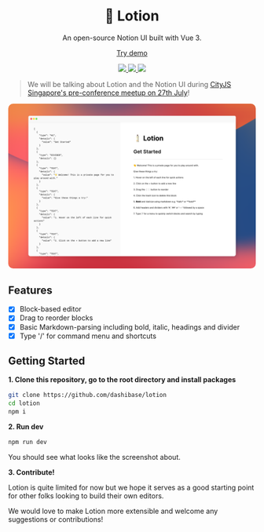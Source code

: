 <h1 align="center"><b>🧴 Lotion</b></h1>
<p align="center">
  An open-source Notion UI built with Vue 3.
</p>
<p align="center">
  <a href="https://lotion.dashibase.com" target="_blank">Try demo</a>
</p>
<p align="center">
  <a href="https://twitter.com/dashibase">
    <img src="https://img.shields.io/badge/Twitter-00acee?logo=twitter&logoColor=white" />
  </a>
  <a href="https://discord.gg/CqgZGh4ZA8">
    <img src="https://img.shields.io/badge/Discord-5865F2?logo=discord&logoColor=white" />
  </a>
  <img src="https://img.shields.io/github/license/dashibase/dashibase-insert" />
  <br />
</p>

> We will be talking about Lotion and the Notion UI during [CityJS Singapore's pre-conference meetup on 27th July](https://www.meetup.com/Singapore-JS/events/287321415/)!

<p align="center">
  <img src="./assets/lotion.png" style="border-radius: 10px;" />
</p>

## Features

- [x] Block-based editor
- [x] Drag to reorder blocks
- [x] Basic Markdown-parsing including bold, italic, headings and divider
- [x] Type '/' for command menu and shortcuts

## Getting Started

**1. Clone this repository, go to the root directory and install packages**

```bash
git clone https://github.com/dashibase/lotion
cd lotion
npm i
```

**2. Run dev**

```bash
npm run dev
```

You should see what looks like the screenshot about.

**3. Contribute!**

Lotion is quite limited for now but we hope it serves as a good starting point for other folks looking to build their own editors.

We would love to make Lotion more extensible and welcome any suggestions or contributions! 
